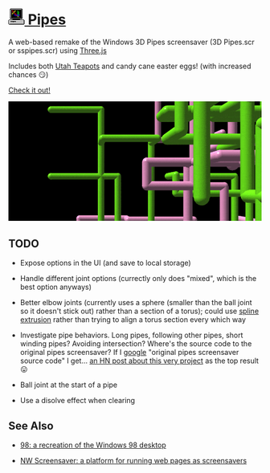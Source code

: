 # [![](images/meta/icon-32x32.png) Pipes](https://1j01.github.io/pipes/)

A web-based remake of the Windows 3D Pipes screensaver (3D Pipes.scr or sspipes.scr) using [Three.js](https://threejs.org/)

Includes both [Utah Teapots](https://en.wikipedia.org/wiki/Utah_teapot) and candy cane easter eggs! (with increased chances 😏)

[Check it out!](https://1j01.github.io/pipes/)

[![](images/meta/screencap.gif)](https://1j01.github.io/pipes/)

## TODO

* Expose options in the UI (and save to local storage)

* Handle different joint options (currectly only does "mixed", which is the best option anyways)

* Better elbow joints (currently uses a sphere (smaller than the ball joint so it doesn't stick out) rather than a section of a torus);
could use [spline extrusion](https://threejs.org/examples/#webgl_geometry_extrude_splines) rather than trying to align a torus section every which way

* Investigate pipe behaviors.
Long pipes, following other pipes, short winding pipes?
Avoiding intersection?
Where's the source code to the original pipes screensaver?
If I [google](https://www.google.com/search?q=original+pipes+screensaver+source+code) "original pipes screensaver source code" I get...
[an HN post about this very project](https://news.ycombinator.com/item?id=10609822) as the top result 😛

* Ball joint at the start of a pipe

* Use a disolve effect when clearing

## See Also

* [98: a recreation of the Windows 98 desktop](https://github.com/1j01/98)

* [NW Screensaver: a platform for running web pages as screensavers](https://github.com/1j01/nw-screensaver)
